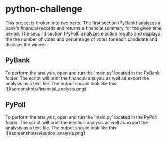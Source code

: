 # python-challenge
This project is broken into two parts. The first section (PyBank) analyzes a bank's financial records and returns a financial summary for the given time period. The second section (PyPoll) analyzes election results and displays the the number of votes and percentage of votes for each candidate and displays the winner.

<h2>PyBank</h2>
To perform the analysis, open and run the 'main.py' located in the PyBank folder. The script will print the financial analysis as well as export the analysis as a text file. The output should look like this:
<br>
![](screenshots/financial_analysis.png)
<h2>PyPoll</h2>
To perform the analysis, open and run the 'main.py' located in the PyPoll folder. The script will print the election analysis as well as export the analysis as a text file. The output should look like this:
<br>
![](screenshots/election_analysis.png)
